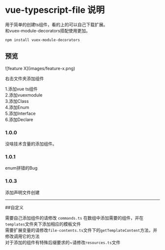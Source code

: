 # vue-typescript-file 说明

用于简单的创建ts组件，看的上的可以自己下载扩展。  
和vuex-module-decorators搭配使用更加。  

`npm install vuex-module-decorators`

## 预览

\!\[feature X\]\(images/feature-x.png\)

右击文件夹添加组件  

1.添加vue ts组件  
2.添加vuexmodule  
3.添加Class  
4.添加Enum  
5.添加Interface  
6.添加Declare  
### 1.0.0

没啥技术含量的添加组件。

### 1.0.1
enum拼错的Bug

### 1.0.3
添加声明文件创建

-----------------------------------------------------------------------------------------------------------

##自定义

需要自己添加组件的请修改 `commands.ts` 在数组中添加需要的组件，并在`templates`文件夹下添加相应的模板文件   
需要扩展变量的请修改`file-contents.ts`文件下的`getTemplateContent`方法，并修改调用它的方法   
对于添加的组件有特殊后缀要求的~请修改`resources.ts`文件  